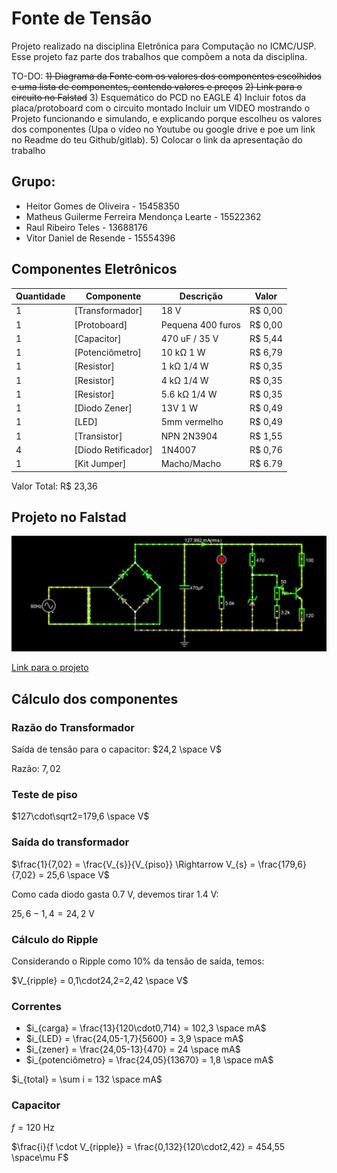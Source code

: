 # Fonte de Tensão
Projeto realizado na disciplina Eletrônica para Computação no ICMC/USP. Esse projeto faz parte dos trabalhos que compõem a nota da disciplina.

TO-DO:
~~1) Diagrama da Fonte com os valores dos componentes escolhidos e uma lista de componentes, contendo valores e preços~~
~~2) Link para o circuito no Falstad~~
3) Esquemático do PCD no EAGLE
4) Incluir fotos da placa/protoboard com o circuito montado Incluir um VIDEO mostrando o Projeto funcionando e simulando, e explicando porque escolheu os valores dos componentes (Upa o vídeo no Youtube ou google drive e poe um link no Readme do teu Github/gitlab).
5) Colocar o link da apresentação do trabalho

## Grupo:
- Heitor Gomes de Oliveira - 15458350
- Matheus Guilerme Ferreira Mendonça Learte - 15522362
- Raul Ribeiro Teles - 13688176
- Vitor Daniel de Resende - 15554396

## Componentes Eletrônicos
| Quantidade     | Componente | Descrição | Valor |
| ---   | ---                 | ---                | ---      |
| 1 	| [Transformador] 	  | 18 V			   | R$ 0,00  |
| 1     | [Protoboard] 		  | Pequena 400 furos  | R$ 0,00  |
| 1     | [Capacitor] 	      | 470 uF / 35 V      | R$ 5,44  |
| 1     | [Potenciômetro]     | 10 kΩ 1 W 	       | R$ 6,79  |
| 1     | [Resistor] 	      | 1 kΩ 1/4 W         | R$ 0,35  |
| 1     | [Resistor] 	 	  | 4 kΩ 1/4 W         | R$ 0,35  |
| 1     | [Resistor]          | 5.6 kΩ 1/4 W       | R$ 0,35  |
| 1     | [Diodo Zener]       | 13V 1 W            | R$ 0,49  |
| 1     | [LED] 			  | 5mm vermelho       | R$ 0,49  |
| 1     | [Transistor] 		  | NPN 2N3904   	   | R$ 1,55  |
| 4 	| [Diodo Retificador] | 1N4007 		       | R$ 0,76  |
| 1     | [Kit Jumper]        | Macho/Macho        | R$ 6.79  |

Valor Total: R$ 23,36

## Projeto no Falstad
![Imagem do projeto](img/falstad.jpg)

[Link para o projeto](https://tinyurl.com/2nkhrl93)

## Cálculo dos componentes

### Razão do Transformador
Saída de tensão para o capacitor: $24,2 \space V$

Razão: $7,02$

### Teste de piso
$127\cdot\sqrt2=179,6 \space V$

### Saída do transformador
$\frac{1}{7,02} = \frac{V_{s}}{V_{piso}} \Rightarrow V_{s} = \frac{179,6}{7,02} = 25,6 \space V$

Como cada diodo gasta $0.7$ V, devemos tirar $1.4$ V:

$25,6-1,4=24,2$ V

### Cálculo do Ripple
Considerando o Ripple como 10% da tensão de saída, temos:

$V_{ripple} = 0,1\cdot24,2=2,42 \space V$

### Correntes
- $i_{carga} = \frac{13}{120\cdot0,714} = 102,3 \space mA$
- $i_{LED} = \frac{24,05-1,7}{5600} = 3,9 \space mA$
- $i_{zener} = \frac{24,05-13}{470} = 24 \space mA$
- $i_{potenciômetro} = \frac{24,05}{13670} = 1,8 \space mA$

$i_{total} = \sum i = 132 \space mA$

### Capacitor

$f = 120$ Hz

$\frac{i}{f \cdot V_{ripple}} = \frac{0,132}{120\cdot2,42} = 454,55 \space\mu F$
